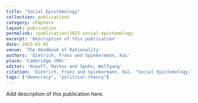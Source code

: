 ```yaml
---
title: "Social Epistemology"
collection: publications
category: chapters
layout: publication
permalink: /publication/2025-social-epistemology
excerpt: 'Description of this publication'
date: 2025-01-01
venue: 'The Handbook of Rationality'
authors: 'Dietrich, Franz and Spiekermann, Kai'
place: 'Cambridge (MA)'
editor: 'Knauff, Markus and Spohn, Wolfgang'
citation: 'Dietrich, Franz and Spiekermann, Kai. "Social Epistemology." <em>The Handbook of Rationality</em>  (2025).'
tags: ["democracy", "political-theory"]
---
```


Add description of this publication here.